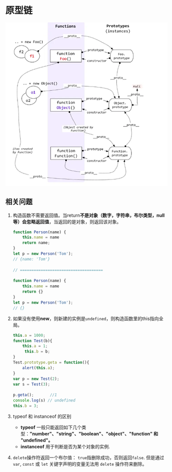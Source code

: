 # 原型链

![原型链图](prototype-img.png)

## 相关问题

1. 构造函数不需要返回值。当return**不是对象（数字，字符串，布尔类型，null等）**会**忽略返回值**，当返回的是对象，则返回该对象。

   ``` javascript
   function Person(name) {
       this.name = name
       return name;
   }
   let p = new Person('Tom');
   // {name: 'Tom'}
   
   // ====================================
   
   function Person(name) {
       this.name = name
       return {}
   }
   let p = new Person('Tom');
   // {}
   ```

2. 如果没有使用**new**，则新建的实例是`undefined`，则构造函数里的this指向全局。

   ``` javascript
   this.a = 1000;
   function Test(b){
       this.a = 1;
     	this.b = b;
   }
   Test.prototype.geta = function(){
       alert(this.a);
   }
   var p = new Test(2);
   var s = Test(3);
   
   p.geta();       //1
   console.log(s) // undefined
   this.b = 3;
   ```
   
3. typeof 和 instanceof 的区别

   - **typeof**  一般只能返回如下几个类型：**"number"、"string"、"boolean"、"object"、"function" 和 "undefined"。** 
   -  **instanceof**  用于判断是否为某个对象的实例.

4. `delete`操作符返回一个布尔值： `true`指删除成功，否则返回`false`. 但是通过 `var`, `const` 或 `let` 关键字声明的变量无法用 `delete` 操作符来删除。